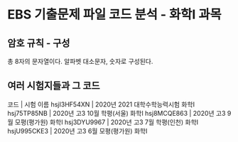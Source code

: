 # EBS 기출문제 파일 코드 분석 - 화학Ⅰ 과목
## 암호 규칙 - 구성
총 8자의 문자열이다.
알파벳 대소문자, 숫자로 구성된다.
## 여러 시험지들과 그 코드
코드      	| 시험 이름
hsjI3HF54XN	| 2020년 2021 대학수학능력시험 화학Ⅰ
hsj75TP85NB	| 2020년 고3 10월 학평(서울) 화학Ⅰ
hsj8MCQE863	| 2020년 고3 9월 모평(평가원) 화학Ⅰ
hsj3DYU9967	| 2020년 고3 7월 학평(인천) 화학Ⅰ
hsjU995CKE3	| 2020년 고3 6월 모평(평가원) 화학Ⅰ
